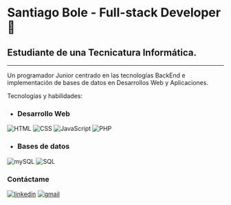 <H1>Santiago Bole - Full-stack Developer 🚀</h1>
<h2>Estudiante de una Tecnicatura Informática.</h2>
<hr>
Un programador Junior centrado en las tecnologías BackEnd e implementación de bases de datos en Desarrollos Web y Aplicaciones.


Tecnologías y habilidades:
- <h3>Desarrollo Web</h3>
![HTML](https://shields.io/badge/HTML-★★★★★-333333?logo=html5&logoColor=orange&labelColor=333333) ![CSS](https://img.shields.io/badge/CSS3-333333?&logo=css3&logoColor=blue) ![JavaScript](https://shields.io/badge/JavaScript-333333?logo=JavaScript&logoColor=F7DF1E&style=flat-square) ![PHP](https://img.shields.io/badge/PHP-333333?logo=php&logoColor=777BB4)
  
- <h3>Bases de datos</h3>
![mySQL](https://img.shields.io/badge/MySQL-333333?&logo=mysql&logoColor=white) ![SQL](https://img.shields.io/badge/-SQL-333333?&logo=MySQL&logoColor=4479A1)

  <h3>Contáctame</h3>
  <a href="https://www.linkedin.com/in/santiago-bole-b51aa7341"><img alt="linkedin" src="https://img.shields.io/badge/-LinkedIn-blue?&logo=Linkedin&logoColor=white&link=YOUR_LINKEDIN_URL"></a>
  <a href="santiagoezequielbole@gmail.com"><img alt="gmail" src="https://img.shields.io/badge/Gmail-D14836?&logo=gmail&logoColor=white"></a>

<!---
SantiagoBole/SantiagoBole is a ✨ special ✨ repository because its `README.md` (this file) appears on your GitHub profile.
You can click the Preview link to take a look at your changes.
--->
